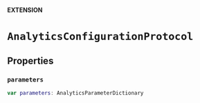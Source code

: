 **EXTENSION**

# `AnalyticsConfigurationProtocol`

## Properties
### `parameters`

```swift
var parameters: AnalyticsParameterDictionary
```
